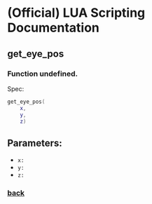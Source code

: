 
# (Official) LUA Scripting Documentation

## get_eye_pos

### Function undefined.

Spec:
```lua
get_eye_pos(
	x,
	y,
	z)
```
## Parameters:
- `x:` 
- `y:` 
- `z:` 

### [back](../other)
